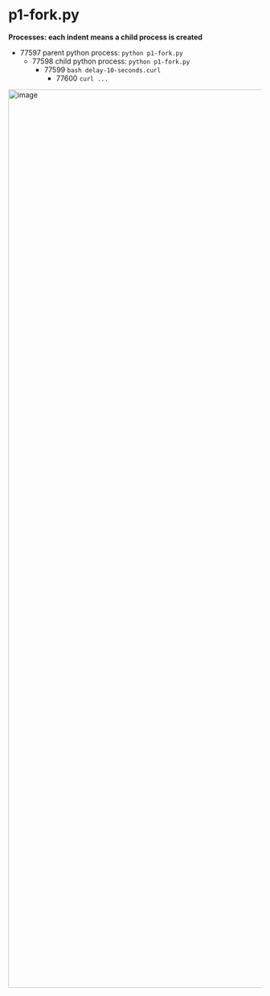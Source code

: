 # p1-fork.py


**Processes: each indent means a child process is created**

- 77597 parent python process: `python p1-fork.py`
    - 77598 child python process: `python p1-fork.py`
        - 77599 `bash delay-10-seconds.curl`
            - 77600 `curl ...`

<img width="2342" height="1788" alt="image" src="https://github.com/user-attachments/assets/377f2a87-aa7a-4107-a418-26129b7934cf" />


